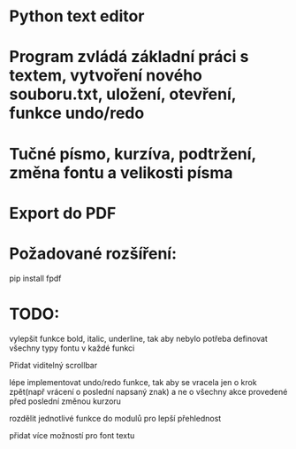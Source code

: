 # Python text editor

# Program zvládá základní práci s textem, vytvoření nového souboru.txt, uložení, otevření, funkce undo/redo
# Tučné písmo, kurzíva, podtržení, změna fontu a velikosti písma
# Export do PDF



# Požadované rozšíření:
 pip install fpdf



# TODO:
 vylepšit funkce bold, italic, underline, tak aby nebylo potřeba definovat všechny typy fontu v každé funkci
 
 Přidat viditelný scrollbar
 
 lépe implementovat undo/redo funkce, tak aby se vracela jen o krok zpět(např vrácení o poslední napsaný znak) a ne o všechny akce provedené před poslední změnou kurzoru

 rozdělit jednotlivé funkce do modulů pro lepší přehlednost
 
 přidat více možností pro font textu

